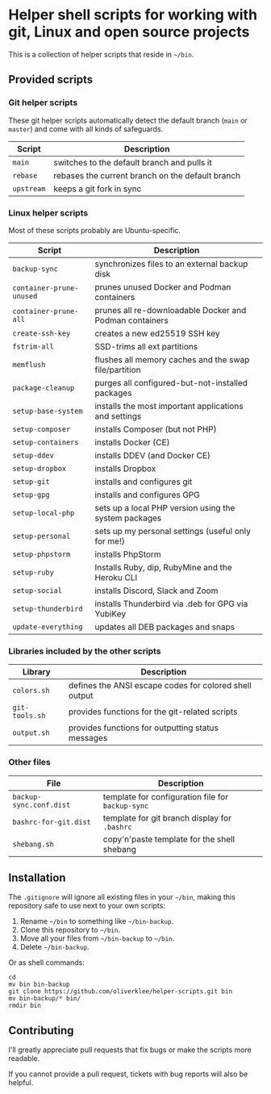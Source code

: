 # Helper shell scripts for working with git, Linux and open source projects

This is a collection of helper scripts that reside in `~/bin`.

## Provided scripts

### Git helper scripts

These git helper scripts automatically detect the default branch (`main` or `master`)
and come with all kinds of safeguards.

| Script            | Description                                        |
|-------------------|----------------------------------------------------|
| `main`            | switches to the default branch and pulls it        |
| `rebase`          | rebases the current branch on the default branch   |
| `upstream`        | keeps a git fork in sync                           |

### Linux helper scripts

Most of these scripts probably are Ubuntu-specific.

| Script                   | Description                                             |
|--------------------------|---------------------------------------------------------|
| `backup-sync`            | synchronizes files to an external backup disk           |
| `container-prune-unused` | prunes unused Docker and Podman containers              |
| `container-prune-all`    | prunes all re-downloadable Docker and Podman containers |
| `create-ssh-key`         | creates a new ed25519 SSH key                           |
| `fstrim-all`             | SSD-trims all ext partitions                            |
| `memflush`               | flushes all memory caches and the swap file/partition   |
| `package-cleanup`        | purges all configured-but-not-installed packages        |
| `setup-base-system`      | installs the most important applications and settings   |
| `setup-composer`         | installs Composer (but not PHP)                         |
| `setup-containers`       | installs Docker (CE)                                    |
| `setup-ddev`             | installs DDEV (and Docker CE)                           |
| `setup-dropbox`          | installs Dropbox                                        |
| `setup-git`              | installs and configures git                             |
| `setup-gpg`              | installs and configures GPG                             |
| `setup-local-php`        | sets up a local PHP version using the system packages   |
| `setup-personal`         | sets up my personal settings (useful only for me!)      |
| `setup-phpstorm`         | installs PhpStorm                                       |
| `setup-ruby`             | Installs Ruby, dip, RubyMine and the Heroku CLI         |
| `setup-social`           | installs Discord, Slack and Zoom                        |
| `setup-thunderbird`      | installs Thunderbird via .deb for GPG via YubiKey       |
| `update-everything`      | updates all DEB packages and snaps                      |

### Libraries included by the other scripts

| Library                   | Description                                            |
|---------------------------|--------------------------------------------------------|
| `colors.sh`               | defines the ANSI escape codes for colored shell output | 
| `git-tools.sh`            | provides functions for the git-related scripts         |
| `output.sh`               | provides functions for outputting status messages      |

### Other files

| File                    | Description                                       |
|-------------------------|---------------------------------------------------|
| `backup-sync.conf.dist` | template for configuration file for `backup-sync` |
| `bashrc-for-git.dist`   | template for git branch display for `.bashrc`     |
| `shebang.sh`            | copy'n'paste template for the shell shebang       |

## Installation

The `.gitignore` will ignore all existing files in your `~/bin`, making this
repository safe to use next to your own scripts:

1. Rename `~/bin` to something like `~/bin-backup`.
2. Clone this repository to `~/bin`.
3. Move all your files from `~/bin-backup` to `~/bin`.
4. Delete `~/bin-backup`.

Or as shell commands:

```shell
cd
mv bin bin-backup
git clone https://github.com/oliverklee/helper-scripts.git bin
mv bin-backup/* bin/
rmdir bin
```

## Contributing

I'll greatly appreciate pull requests that fix bugs or make the scripts more
readable.

If you cannot provide a pull request, tickets with bug reports will also be helpful.
